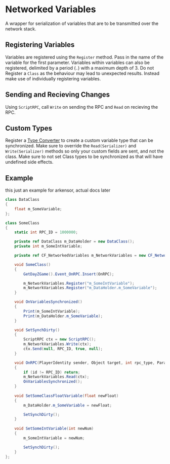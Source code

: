 # Networked Variables

A wrapper for serialization of variables that are to be transmitted over the network stack. 

## Registering Variables

Variables are registered using the `Register` method. Pass in the name of the variable for the first parameter. Variables within variables can also be registered, delimited by a period (`.`) with a maximum depth of 3. Do not Register a `Class` as the behaviour may lead to unexpected results. Instead make use of individually registering variables.

## Sending and Recieving Changes

Using `ScriptRPC`, call `Write` on sending the RPC and `Read` on recieving the RPC.

## Custom Types

Register a [Type Converter](../TypeConverters/index.md) to create a custom variable type that can be synchronized. Make sure to override the `Read(Serializer)` and `Write(Serializer)` methods so only your custom fields are sent, and not the class. Make sure to not set Class types to be synchronized as that will have undefined side effects.

## Example

this just an example for arkensor, actual docs later

```csharp
class DataClass
{
	float m_SomeVariable;
};

class SomeClass
{
	static int RPC_ID = 1000000;

	private ref DataClass m_DataHolder = new DataClass();
	private int m_SomeIntVariable;

	private ref CF_NetworkedVariables m_NetworkVariables = new CF_NetworkedVariables(this);

	void SomeClass()
	{
		GetDayZGame().Event_OnRPC.Insert(OnRPC);

		m_NetworkVariables.Register("m_SomeIntVariable");
		m_NetworkVariables.Register("m_DataHolder.m_SomeVariable");
	}

	void OnVariablesSynchronized()
	{
		Print(m_SomeIntVariable);
		Print(m_DataHolder.m_SomeVariable);
	}

	void SetSynchDirty()
	{
		ScriptRPC ctx = new ScriptRPC();
		m_NetworkVariables.Write(ctx);
		ctx.Send(null, RPC_ID, true, null);
	}

	void OnRPC(PlayerIdentity sender, Object target, int rpc_type, ParamsReadContext ctx)
	{
		if (id != RPC_ID) return;
		m_NetworkVariables.Read(ctx);
		OnVariablesSynchronized();
	}
	
	void SetSomeClassFloatVariable(float newFloat)
	{
		m_DataHolder.m_SomeVariable = newFloat;

		SetSynchDirty();
	}
	
	void SetSomeIntVariable(int newNum)
	{
		m_SomeIntVariable = newNum;

		SetSynchDirty();
	}
};
```
